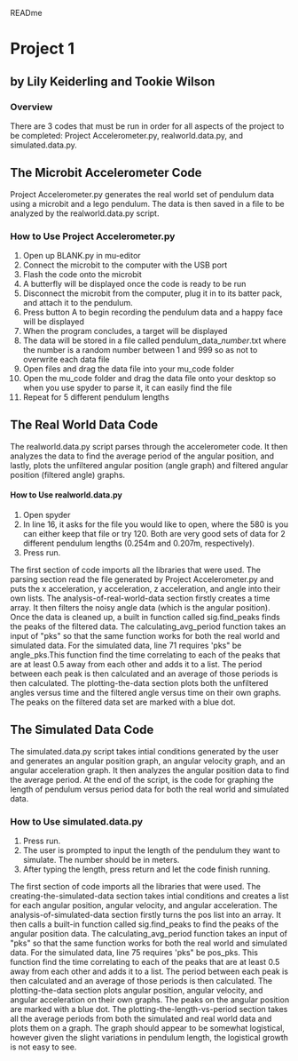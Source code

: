 READme
# Project 1 
## by Lily Keiderling and Tookie Wilson
### Overview

There are 3 codes that must be run in order for all aspects of the project to be completed: Project Accelerometer.py, realworld.data.py, and simulated.data.py.

## The Microbit Accelerometer Code 

Project Accelerometer.py generates the real world set of pendulum data using a microbit and a lego pendulum. The data is then saved in a file to be analyzed by the realworld.data.py script. 

### How to Use Project Accelerometer.py
1. Open up BLANK.py in mu-editor
2. Connect the microbit to the computer with the USB port
3. Flash the code onto the microbit
4. A butterfly will be displayed once the code is ready to be run
5. Disconnect the microbit from the computer, plug it in to its batter pack, and attach it to the pendulum.
6. Press button A to begin recording the pendulum data and a happy face will be displayed
7. When the program concludes, a target will be displayed
8. The data will be stored in a file called pendulum_data_*number*.txt where the number is a random number between 1 and 999 so as not to overwrite each data file
9. Open files and drag the data file into your mu_code folder
10. Open the mu_code folder and drag the data file onto your desktop so when you use spyder to parse it, it can easily find the file
11. Repeat for 5 different pendulum lengths

## The Real World Data Code

The realworld.data.py script parses through the accelerometer code. It then analyzes the data to find the average period of the angular position, and lastly, plots the unfiltered angular position (angle graph) and filtered angular position (filtered angle) graphs.

#### How to Use realworld.data.py
1. Open spyder
2. In line 16, it asks for the file you would like to open, where the 580 is you can either keep that file or try 120. Both are very good sets of data for 2 different pendulum lengths (0.254m and 0.207m, respectively).
3. Press run.

The first section of code imports all the libraries that were used.
The parsing section read the file generated by Project Accelerometer.py and puts the x acceleration, y acceleration, z acceleration, and angle into their own lists.
The analysis-of-real-world-data section firstly creates a time array. It then filters the noisy angle data (which is the angular position). Once the data is cleaned up, a built in function called sig.find_peaks finds the peaks of the filtered data. The calculating_avg_period function takes an input of "pks" so that the same function works for both the real world and simulated data. For the simulated data, line 71 requires 'pks" be angle_pks.This function find the time correlating to each of the peaks that are at least 0.5 away from each other and adds it to a list. The period between each peak is then calculated and an average of those periods is then calculated.
The plotting-the-data section plots both the unfiltered angles versus time and the filtered angle versus time on their own graphs. The peaks on the filtered data set are marked with a blue dot.

## The Simulated Data Code

The simulated.data.py script takes intial conditions generated by the user and generates an angular position graph, an angular velocity graph, and an angular acceleration graph. It then analyzes the angular position data to find the average period. At the end of the script, is the code for graphing the length of pendulum versus period data for both the real world and simulated data.

### How to Use simulated.data.py

1. Press run.
2. The user is prompted to input the length of the pendulum they want to simulate. The number should be in meters.
3. After typing the length, press return and let the code finish running.

The first section of code imports all the libraries that were used.
The creating-the-simulated-data section takes intial conditions and creates a list for each angular position, angular velocity, and angular acceleration.
The analysis-of-simulated-data section firstly turns the pos list into an array. It then calls a built-in function called sig.find_peaks to find the peaks of the angular position data. The calculating_avg_period function takes an input of "pks" so that the same function works for both the real world and simulated data. For the simulated data, line 75 requires 'pks" be pos_pks. This function find the time correlating to each of the peaks that are at least 0.5 away from each other and adds it to a list. The period between each peak is then calculated and an average of those periods is then calculated.
The plotting-the-data section plots angular position, angular velocity, and angular acceleration on their own graphs. The peaks on the angular position are marked with a blue dot.
The plotting-the-length-vs-period section takes all the average periods from both the simulated and real world data and plots them on a graph. The graph should appear to be somewhat logistical, however given the slight variations in pendulum length, the logistical growth is not easy to see.

